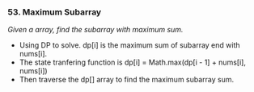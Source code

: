 ### 53. Maximum Subarray
*Given a array, find the subarray with maximum sum.*
- Using DP to solve. dp[i] is the maximum sum of subarray end with nums[i].
- The state tranfering function is dp[i] = Math.max(dp[i - 1] + nums[i], nums[i])
- Then traverse the dp[] array to find the maximum subarray sum.
